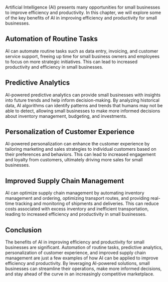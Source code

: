 
Artificial Intelligence (AI) presents many opportunities for small businesses to improve efficiency and productivity. In this chapter, we will explore some of the key benefits of AI in improving efficiency and productivity for small businesses.

Automation of Routine Tasks
---------------------------

AI can automate routine tasks such as data entry, invoicing, and customer service support, freeing up time for small business owners and employees to focus on more strategic initiatives. This can lead to increased productivity and efficiency in small businesses.

Predictive Analytics
--------------------

AI-powered predictive analytics can provide small businesses with insights into future trends and help inform decision-making. By analyzing historical data, AI algorithms can identify patterns and trends that humans may not be able to detect, allowing small businesses to make more informed decisions about inventory management, budgeting, and investments.

Personalization of Customer Experience
--------------------------------------

AI-powered personalization can enhance the customer experience by tailoring marketing and sales strategies to individual customers based on their preferences and behaviors. This can lead to increased engagement and loyalty from customers, ultimately driving more sales for small businesses.

Improved Supply Chain Management
--------------------------------

AI can optimize supply chain management by automating inventory management and ordering, optimizing transport routes, and providing real-time tracking and monitoring of shipments and deliveries. This can reduce costs associated with excess inventory and inefficient transportation, leading to increased efficiency and productivity in small businesses.

Conclusion
----------

The benefits of AI in improving efficiency and productivity for small businesses are significant. Automation of routine tasks, predictive analytics, personalization of customer experience, and improved supply chain management are just a few examples of how AI can be applied to improve efficiency and productivity. By leveraging AI-powered solutions, small businesses can streamline their operations, make more informed decisions, and stay ahead of the curve in an increasingly competitive marketplace.
